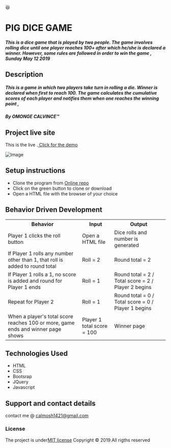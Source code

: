 :satisfied:
# PIG DICE GAME
##### This is a dice game that is  played by two people. The game involves rolling dice until one player reaches 100+ after which he/she is declared a winner. However, some rules are followed in order to win the game , Sunday May 12 2019

## Description
##### This is a game in which two players take turn in rolling a die. Winner is declared when first to reach 100. The game calculates the cumulative scores of each player and notifies them when one reaches the winning point ,  
##### By **OMONGE CALVINCE**&trade;

## Project live site

  This is the live .[ Click for the demo](https://calvince.github.io/Delani-Studio/)

  ![Image](https://scontent.fmba3-1.fna.fbcdn.net/v/t1.0-9/59528642_2273632706257853_400193748287356928_n.jpg?_nc_cat=104&_nc_ht=scontent.fmba3-1.fna&oh=2910f382298c06a70ea9703b6dd629cc&oe=5D71A45D)

## Setup instructions

* Clone the program from [Online repo](https://github.com/calvince/Delani-Studio)
* Click on the green button to clone or download
* Open a HTML file with the browser of your choice

## Behavior Driven Development
<table>
    <tr>
      <th>Behavior</th> 
      <th>Input</th> 
      <th>Output</th>   
    </tr>
    <tr>
        <td>Player 1 clicks the roll button</td>
        <td>Open a HTML file</td>
        <td>Dice rolls and number is generated</td>
    </tr>
    <tr>
        <td>If Player 1 rolls any number other than 1, that roll is added to round total</td>
        <td>Roll = 2</td>
        <td>Round total = 2</td>
    </tr>
    <tr>
        <td>If Player 1 rolls a 1, no score is added and round for Player 1 ends</td>
        <td>Roll = 1</td>
        <td>Round total = 2 / Total score = 2 / Player 2 begins</td>
    </tr>
    <tr>
        <td>Repeat for Player 2 </td>
        <td>Roll = 1</td>
        <td>Round total = 0 / Total score = 0 / Player 1 begins</td>
    </tr> 
    <tr>
        <td>When a player's total score reaches 100 or more, game ends and winner page shows </td>
        <td>Player 1 total score = 100</td>
        <td>Winner page</td>
    </tr>   
</table>

## Technologies Used
* HTML
* CSS
* Bootsrap
* JQuery
* Javascript

## Support and contact details
contact me @ calmosh1421@gmail.com
### License
The project is under[MIT license](https://github.com/calvince/Delani-Studio/blob/master/LICENSE)
Copyright &copy; 2019.All rigths reserved
  